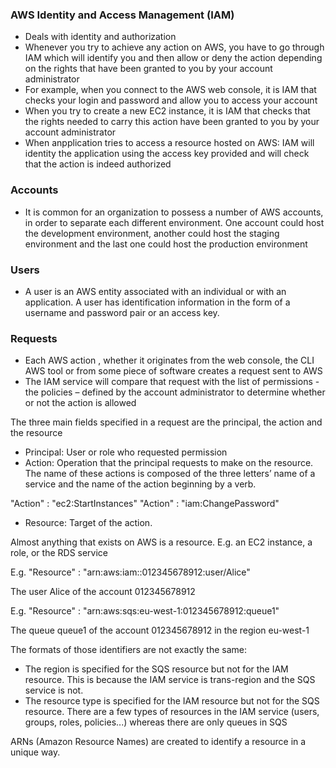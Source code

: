 ### AWS Identity and Access Management (IAM)
* Deals with identity and authorization
* Whenever you try to achieve any action on AWS, you have to go through IAM which will identify you and then allow or deny the action depending on the rights that have been granted to you by your account administrator
* For example, when you connect to the AWS web console, it is IAM that checks your login and password and allow you to access your account
* When you try to create a new EC2 instance, it is IAM that checks that the rights needed to carry this action have been granted to you by your account administrator
* When anpplication tries to access a resource hosted on AWS: IAM will identity the application using the access key provided and will check that the action is indeed authorized

### Accounts
* It is common for an organization to possess a number of AWS accounts, in order to separate each different environment. One account could host the development environment, another could host the staging environment and the last one could host the production environment

### Users
* A user is an AWS entity associated with an individual or with an application. A user has identification information in the form of a username and password pair or an access key.

### Requests
* Each AWS action , whether it originates from the web console, the CLI AWS tool or from some piece of software creates a request sent to AWS 
* The IAM service will compare that request with the list of permissions - the policies – defined by the account administrator to determine whether or not the action is allowed

The three main fields specified in a request are the principal, the action and the resource
* Principal: User or role who requested permission
* Action: Operation that the principal requests to make on the resource. The name of these actions is composed of the three letters’ name of a service and the name of the action beginning by a verb.

"Action" : "ec2:StartInstances"
"Action" : "iam:ChangePassword"

* Resource: Target of the action.

Almost anything that exists on AWS is a resource. E.g. an EC2 instance, a role, or the RDS service

E.g. "Resource" : "arn:aws:iam::012345678912:user/Alice"

The user Alice of the account 012345678912

E.g. "Resource" : "arn:aws:sqs:eu-west-1:012345678912:queue1"

The queue queue1 of the account 012345678912 in the region eu-west-1

The formats of those identifiers are not exactly the same:
* The region is specified for the SQS resource but not for the IAM resource. This is because the IAM service is trans-region and the SQS service is not.
* The resource type is specified for the IAM resource but not for the SQS resource. There are a few types of resources in the IAM service (users, groups, roles, policies...) whereas there are only queues in SQS

ARNs (Amazon Resource Names) are created to identify a resource in a unique way.


